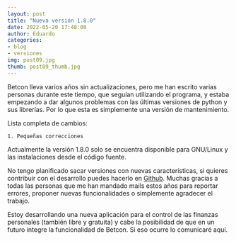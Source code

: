 ```yaml
---
layout: post
title: "Nueva versión 1.8.0"
date: 2022-05-20 17:48:00
author: Eduardo
categories:
- blog
- versiones
img: post09.jpg
thumb: post09_thumb.jpg
---
```


Betcon lleva varios años sin actualizaciones, pero me han escrito varias personas durante este tiempo, que seguían utilizando el programa, y estaba empezando a dar algunos problemas con las últimas versiones de python y sus librerías. Por lo que esta es simplemente una versión de mantenimiento.

Lista completa de cambios:

```
1. Pequeñas correcciones

```

Actualmente la versión 1.8.0 solo se encuentra disponible para GNU/Linux y las instalaciones desde el código fuente.

No tengo planificado sacar versiones con nuevas características, si quieres contribuir con el desarrollo puedes hacerlo en [Github]('https://github.com/soker90/betcon'). Muchas gracias a todas las personas que me han mandado mails estos años para reportar errores, proponer nuevas funcionalidades o simplemente agradecer el trabajo.

Estoy desarrollando una nueva aplicación para el control de las finanzas personales (también libre y gratuita) y cabe la posibilidad de que en un futuro integre la funcionalidad de Betcon. Si eso ocurre lo comunicaré aquí.
